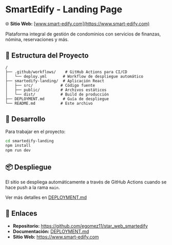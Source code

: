 # SmartEdify - Landing Page

🌐 **Sitio Web:** [www.smart-edify.com](https://www.smart-edify.com)

Plataforma integral de gestión de condominios con servicios de finanzas, nómina, reservaciones y más.

## 📁 Estructura del Proyecto

```
/
├── .github/workflows/    # GitHub Actions para CI/CD
│   └── deploy.yml       # Workflow de despliegue automático
├── smartedify-landing/  # Aplicación React
│   ├── src/            # Código fuente
│   ├── public/         # Archivos estáticos
│   └── dist/           # Build de producción
├── DEPLOYMENT.md        # Guía de despliegue
└── README.md           # Este archivo
```

## 🚀 Desarrollo

Para trabajar en el proyecto:

```bash
cd smartedify-landing
npm install
npm run dev
```

## 📦 Despliegue

El sitio se despliega automáticamente a través de GitHub Actions cuando se hace push a la rama `main`.

Ver más detalles en [DEPLOYMENT.md](DEPLOYMENT.md)

## 🔗 Enlaces

- **Repositorio:** https://github.com/egomez11/star_web_smartedify
- **Documentación:** [DEPLOYMENT.md](DEPLOYMENT.md)
- **Sitio Web:** https://www.smart-edify.com
